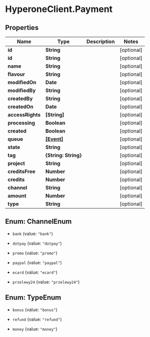 # HyperoneClient.Payment

## Properties

Name | Type | Description | Notes
------------ | ------------- | ------------- | -------------
**id** | **String** |  | [optional] 
**id** | **String** |  | [optional] 
**name** | **String** |  | [optional] 
**flavour** | **String** |  | [optional] 
**modifiedOn** | **Date** |  | [optional] 
**modifiedBy** | **String** |  | [optional] 
**createdBy** | **String** |  | [optional] 
**createdOn** | **Date** |  | [optional] 
**accessRights** | **[String]** |  | [optional] 
**processing** | **Boolean** |  | [optional] 
**created** | **Boolean** |  | [optional] 
**queue** | [**[Event]**](Event.md) |  | [optional] 
**state** | **String** |  | [optional] 
**tag** | **{String: String}** |  | [optional] 
**project** | **String** |  | [optional] 
**creditsFree** | **Number** |  | [optional] 
**credits** | **Number** |  | [optional] 
**channel** | **String** |  | [optional] 
**amount** | **Number** |  | [optional] 
**type** | **String** |  | [optional] 



## Enum: ChannelEnum


* `bank` (value: `"bank"`)

* `dotpay` (value: `"dotpay"`)

* `promo` (value: `"promo"`)

* `paypal` (value: `"paypal"`)

* `ecard` (value: `"ecard"`)

* `przelewy24` (value: `"przelewy24"`)





## Enum: TypeEnum


* `bonus` (value: `"bonus"`)

* `refund` (value: `"refund"`)

* `money` (value: `"money"`)




